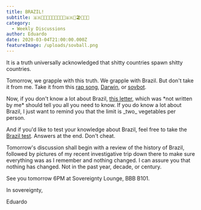 ```yaml
---
title: BRAZIL!
subtitle: 🇧🇷🍌🙈🍌🙊🍌🙉🍌💩🍌🇧🇷🌊🏖️🌴🇧🇷
category:
  - Weekly Discussions
author: Eduardo
date: 2020-03-04T21:00:00.000Z
featureImage: /uploads/sovball.png
---
```

It is a truth universally acknowledged that shitty countries spawn shitty countries.



Tomorrow, we grapple with this truth. We grapple with Brazil. But don't take it from me. Take it from this [rap song](https://docs.google.com/spreadsheets/d/13TB3xXwxOoz2uIB0yCo5axXXbikyEt0n7DIbT9qHkR0/edit?usp=sharing), [Darwin](https://books.google.com/books?id=8GYVCgAAQBAJ&pg=PA71&lpg=PA71&dq=The+Brazilians,+as+far+as+I+am+able+to+judge,+possess+but+a+small+share+of+those+qualities+which+give+dignity+to+mankind.+Ignorant,+cowardly,+%26amp;+indolent+in+the+extreme;+hospitable+%26+good+natured+as+long+as+it+gives+them+no+trouble;+temperate,+revengeful,+but+not+quarrelsome;+contented+with+themselves+%26+their+customs,+they+answer+all+remarks+by+asking+%22why+cannot+we+do+as+our+grandfathers+before+us+did%22.+%E2%80%94+Their+very+appearance+bespeaks+their+little+elevation+of+character.+%E2%80%94+figures+short,+they+soon+become+corpulent;+and+their+faces+possessing+little+expression,+appear+sunk+between+the+shoulders.+%E2%80%94+The+Monks+differ+for+the+worse+in+this+latter+respect;+it+requires+little+physiognomy+to+see+plainly+stamped+persevering+cunning,+sensuality+%26+pride.+%E2%80%94+One+old+man+I+always+stop+to+look+at,+the+only+thing+I+ever+saw+like+it,+is+Scoens+Judas+Iscariot.&source=bl&ots=rcf8aB1smA&sig=ACfU3U1LtNxKkEgbMUyLnuUBq7OaFi2LgA&hl=en&sa=X&ved=2ahUKEwjhnbqM6f_nAhWEtp4KHblOB0MQ6AEwAnoECAsQAQ#v=onepage&q=The%20Brazilians%2C%20as%20far%20as%20I%20am%20able%20to%20judge%2C%20possess%20but%20a%20small%20share%20of%20those%20qualities%20which%20give%20dignity%20to%20mankind.%20Ignorant%2C%20cowardly%2C%20%26amp%3B%20indolent%20in%20the%20extreme%3B%20hospitable%20%26%20good%20natured%20as%20long%20as%20it%20gives%20them%20no%20trouble%3B%20temperate%2C%20revengeful%2C%20but%20not%20quarrelsome%3B%20contented%20with%20themselves%20%26%20their%20customs%2C%20they%20answer%20all%20remarks%20by%20asking%20%22why%20cannot%20we%20do%20as%20our%20grandfathers%20before%20us%20did%22.%20%E2%80%94%20Their%20very%20appearance%20bespeaks%20their%20little%20elevation%20of%20character.%20%E2%80%94%20figures%20short%2C%20they%20soon%20become%20corpulent%3B%20and%20their%20faces%20possessing%20little%20expression%2C%20appear%20sunk%20between%20the%20shoulders.%20%E2%80%94%20The%20Monks%20differ%20for%20the%20worse%20in%20this%20latter%20respect%3B%20it%20requires%20little%20physiognomy%20to%20see%20plainly%20stamped%20persevering%20cunning%2C%20sensuality%20%26%20pride.%20%E2%80%94%20One%20old%20man%20I%20always%20stop%20to%20look%20at%2C%20the%20only%20thing%20I%20ever%20saw%20like%20it%2C%20is%20Scoens%20Judas%20Iscariot.&f=false), or [sovbot](https://pastebin.com/raw/Y5JGiH9k).



Now, if you don't know a lot about Brazil, [this letter](https://markmanson.net/brazil), which was \*not written by me\* should tell you all you need to know. If you do know a lot about Brazil, I just want to remind you that the limit is \_two\_ vegetables per person.



And if you'd like to test your knowledge about Brazil, feel free to take the [Brazil test](https://docs.google.com/document/d/1lNonFSMCZL-LhJ1VQpy1_uHGsbPl5YuEsxtjshO3xqY/edit?usp=sharing). Answers at the end. Don't cheat.



Tomorrow's discussion shall begin with a review of the history of Brazil, followed by pictures of my recent investigative trip down there to make sure everything was as I remember and nothing changed. I can assure you that nothing has changed. Not in the past year, decade, or century.



See you tomorrow 6PM at Sovereignty Lounge, BBB B101.



In sovereignty,



Eduardo